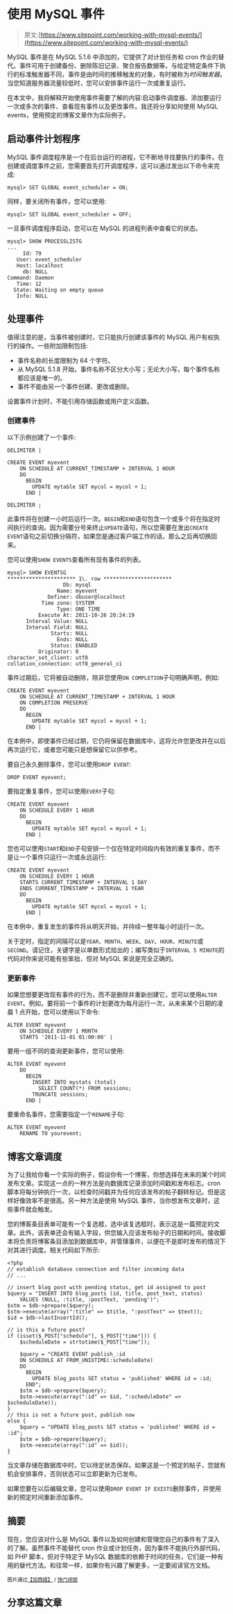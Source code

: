 # 使用 MySQL 事件

> 原文:[https://www.sitepoint.com/working-with-mysql-events/](https://www.sitepoint.com/working-with-mysql-events/)

MySQL 事件是在 MySQL 5.1.6 中添加的，它提供了对计划任务和 cron 作业的替代。事件可用于创建备份、删除陈旧记录、聚合报告数据等。与给定特定条件下执行的标准触发器不同，事件是由时间的推移触发的对象，有时被称为*时间触发器*。当您知道服务器流量较低时，您可以安排事件运行一次或重复运行。

在本文中，我将解释开始使用事件需要了解的内容:启动事件调度器、添加要运行一次或多次的事件、查看现有事件以及更改事件。我还将分享如何使用 MySQL events，使用预定的博客文章作为实际例子。

## 启动事件计划程序

MySQL 事件调度程序是一个在后台运行的进程，它不断地寻找要执行的事件。在创建或调度事件之前，您需要首先打开调度程序，这可以通过发出以下命令来完成:

```
mysql> SET GLOBAL event_scheduler = ON;
```

同样，要关闭所有事件，您可以使用:

```
mysql> SET GLOBAL event_scheduler = OFF;
```

一旦事件调度程序启动，您可以在 MySQL 的进程列表中查看它的状态。

```
mysql> SHOW PROCESSLISTG
...
     Id: 79
   User: event_scheduler
   Host: localhost
     db: NULL
Command: Daemon
   Time: 12
  State: Waiting on empty queue
   Info: NULL
```

## 处理事件

值得注意的是，当事件被创建时，它只能执行创建该事件的 MySQL 用户有权执行的操作。一些附加限制包括:

*   事件名称的长度限制为 64 个字符。
*   从 MySQL 5.1.8 开始，事件名称不区分大小写；无论大小写，每个事件名称都应该是唯一的。
*   事件不能由另一个事件创建、更改或删除。

设置事件计划时，不能引用存储函数或用户定义函数。

### 创建事件

以下示例创建了一个事件:

```
DELIMITER |

CREATE EVENT myevent
    ON SCHEDULE AT CURRENT_TIMESTAMP + INTERVAL 1 HOUR
    DO
      BEGIN
        UPDATE mytable SET mycol = mycol + 1;
      END |

DELIMITER ;
```

此事件将在创建一小时后运行一次。`BEGIN`和`END`语句包含一个或多个将在指定时间执行的查询。因为需要分号来终止`UPDATE`语句，所以您需要在发出`CREATE EVENT`语句之前切换分隔符，如果您是通过客户端工作的话，那么之后再切换回来。

您可以使用`SHOW EVENTS`查看所有现有事件的列表。

```
mysql> SHOW EVENTSG
********************** 1\. row **********************
                  Db: mysql
                Name: myevent
             Definer: dbuser@localhost
           Time zone: SYSTEM
                Type: ONE TIME
          Execute At: 2011-10-26 20:24:19
      Interval Value: NULL
      Interval Field: NULL
              Starts: NULL
                Ends: NULL
              Status: ENABLED
          Originator: 0
character_set_client: utf8
collation_connection: utf8_general_ci
```

事件过期后，它将被自动删除，除非您使用`ON COMPLETION`子句明确声明，例如:

```
CREATE EVENT myevent
    ON SCHEDULE AT CURRENT_TIMESTAMP + INTERVAL 1 HOUR
    ON COMPLETION PRESERVE
    DO
      BEGIN
        UPDATE mytable SET mycol = mycol + 1;
      END |
```

在本例中，即使事件已经过期，它仍将保留在数据库中，这将允许您更改并在以后再次运行它，或者您可能只是想保留它以供参考。

要自己永久删除事件，您可以使用`DROP EVENT`:

```
DROP EVENT myevent;
```

要指定重复事件，您可以使用`EVERY`子句:

```
CREATE EVENT myevent
    ON SCHEDULE EVERY 1 HOUR
    DO
      BEGIN
        UPDATE mytable SET mycol = mycol + 1;
      END |
```

您也可以使用`START`和`END`子句安排一个仅在特定时间段内有效的重复事件，而不是让一个事件只运行一次或永远运行:

```
CREATE EVENT myevent
    ON SCHEDULE EVERY 1 HOUR
    STARTS CURRENT_TIMESTAMP + INTERVAL 1 DAY
    ENDS CURRENT_TIMESTAMP + INTERVAL 1 YEAR
    DO
      BEGIN
        UPDATE mytable SET mycol = mycol + 1;
      END |
```

在本例中，重复发生的事件将从明天开始，并持续一整年每小时运行一次。

关于定时，指定的间隔可以是`YEAR`、`MONTH`、`WEEK`、`DAY`、`HOUR`、`MINUTE`或`SECOND`。请记住，关键字是以单数形式给出的；编写类似于`INTERVAL 5 MINUTE`的代码对你来说可能有些笨拙，但对 MySQL 来说是完全正确的。

### 更新事件

如果您想要更改现有事件的行为，而不是删除并重新创建它，您可以使用`ALTER EVENT`。例如，要将前一个事件的计划更改为每月运行一次，从未来某个日期的凌晨 1 点开始，您可以使用以下命令:

```
ALTER EVENT myevent
    ON SCHEDULE EVERY 1 MONTH
    STARTS '2011-12-01 01:00:00' |
```

要用一组不同的查询更新事件，您可以使用:

```
ALTER EVENT myevent
    DO
      BEGIN
        INSERT INTO mystats (total)
          SELECT COUNT(*) FROM sessions;
        TRUNCATE sessions;
      END |
```

要重命名事件，您需要指定一个`RENAME`子句:

```
ALTER EVENT myevent
    RENAME TO yourevent;
```

## 博客文章调度

为了让我给你看一个实际的例子，假设你有一个博客，你想选择在未来的某个时间发布文章。实现这一点的一种方法是向数据库记录添加时间戳和发布标志。cron 脚本将每分钟执行一次，以检查时间戳并为任何应该发布的帖子翻转标记。但是这样好像效率不是很高。另一种方法是使用 MySQL 事件，当你想发布文章时，这些事件就会触发。

您的博客条目表单可能有一个复选框，选中该复选框时，表示这是一篇预定的文章。此外，该表单还会有输入字段，供您输入应该发布帖子的日期和时间。接收脚本将负责将博客条目添加到数据库中，并管理事件，以便在不是即时发布的情况下对其进行调度。相关代码如下所示:

```
<?php
// establish database connection and filter incoming data
// ...

// insert blog post with pending status, get id assigned to post
$query = "INSERT INTO blog_posts (id, title, post_text, status) 
    VALUES (NULL, :title, :postText, 'pending')";
$stm = $db->prepare($query);
$stm->execute(array(":title" => $title, ":postText" => $text));
$id = $db->lastInsertId();

// is this a future post?
if (isset($_POST["schedule"], $_POST["time"])) {
    $scheduleDate = strtotime($_POST["time"]);

    $query = "CREATE EVENT publish_:id
    ON SCHEDULE AT FROM_UNIXTIME(:scheduleDate)
    DO
      BEGIN
        UPDATE blog_posts SET status = 'published' WHERE id = :id;
      END";
    $stm = $db->prepare($query);
    $stm->execute(array(":id" => $id, ":scheduleDate" => $scheduleDate));
}
// this is not a future post, publish now
else {
    $query = "UPDATE blog_posts SET status = 'published' WHERE id = :id";
    $stm = $db->prepare($query);
    $stm->execute(array(":id" => $id));
}
```

当文章存储在数据库中时，它以待定状态保存。如果这是一个预定的帖子，您就有机会安排事件，否则状态可以立即更新为已发布。

如果您要在以后编辑文章，您可以使用`DROP EVENT IF EXISTS`删除事件，并使用新的预定时间重新添加事件。

## 摘要

现在，您应该对什么是 MySQL 事件以及如何创建和管理您自己的事件有了深入的了解。虽然事件不能替代 cron 作业或计划任务，因为事件不能执行外部代码，如 PHP 脚本，但对于特定于 MySQL 数据库的依赖于时间的任务，它们是一种有用的替代方法。和往常一样，如果你有兴趣了解更多，一定要阅读官方文档。

<small>图片通过[【加西娅】](http://www.shutterstock.com/gallery-427987p1.html) / [快门闭锁](http://www.shutterstock.com/)</small>

## 分享这篇文章